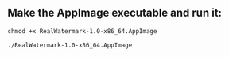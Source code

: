 ## Make the AppImage executable and run it:
```
chmod +x RealWatermark-1.0-x86_64.AppImage
```
```
./RealWatermark-1.0-x86_64.AppImage
```
